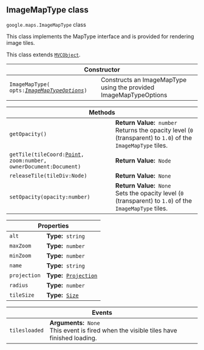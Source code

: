 <h2 id="ImageMapType"> ImageMapType class </h2><p>
<code><span itemprop="path">google.maps</span>.<span itemprop="name">ImageMapType</span></code>
class
</p><p>This class implements the MapType interface and is provided for rendering image tiles.</p><p>This class extends
<code><a href="https://github.com/amenadiel/google-maps-documentation/blob/master/docs/MVCObject.md">MVCObject</a></code>.
</p><div class="devsite-table-wrapper"><table class="constructors responsive" summary="class ImageMapType - Constructor">
<thead>
<tr><th colspan="2">Constructor</th>
</tr></thead>
<tbody>
<tr>
<td><code><span>ImageMapType(<wbr>opts:</span><a href="https://github.com/amenadiel/google-maps-documentation/blob/master/docs/ImageMapTypeOptions.md"><em><span>ImageMapTypeOptions</span></em></a><span>)</span></code></td>
<td>Constructs an ImageMapType using the provided ImageMapTypeOptions</td>
</tr>
</tbody>
</table></div><div class="devsite-table-wrapper"><table class="methods responsive" summary="class ImageMapType - Methods">
<thead>
<tr><th colspan="2">Methods</th>
</tr></thead>
<tbody>
<tr>
<td><code><span>getOpacity()</span></code></td>
<td><div><strong>Return Value:</strong>&nbsp; <code>number</code></div>
<div class="desc">Returns the opacity level (<code>0</code> (transparent) to <code>1.0</code>) of the <code>ImageMapType</code> tiles.</div></td>
</tr>
<tr>
<td><code><span>getTile(<wbr>tileCoord:</span><a href="https://github.com/amenadiel/google-maps-documentation/blob/master/docs/Point.md"><span>Point</span></a><span>,<wbr> zoom:number,<wbr> ownerDocument:Document)</span></code></td>
<td><div><strong>Return Value:</strong>&nbsp; <code>Node</code></div>
<div class="desc"></div></td>
</tr>
<tr>
<td><code><span>releaseTile(<wbr>tileDiv:Node)</span></code></td>
<td><div><strong>Return Value:</strong>&nbsp; <code>None</code></div>
<div class="desc"></div></td>
</tr>
<tr>
<td><code><span>setOpacity(<wbr>opacity:number)</span></code></td>
<td><div><strong>Return Value:</strong>&nbsp; <code>None</code></div>
<div class="desc">Sets the opacity level (<code>0</code> (transparent) to <code>1.0</code>) of the <code>ImageMapType</code> tiles.</div></td>
</tr>
</tbody>
</table></div><div class="devsite-table-wrapper"><table class="properties responsive" summary="class ImageMapType - Properties">
<thead>
<tr><th colspan="2">Properties</th>
</tr></thead>
<tbody>
<tr>
<td><code><span>alt</span></code></td>
<td><div><strong>Type:</strong>&nbsp; <code>string</code></div>
<div class="desc"></div></td>
</tr>
<tr>
<td><code><span>maxZoom</span></code></td>
<td><div><strong>Type:</strong>&nbsp; <code>number</code></div>
<div class="desc"></div></td>
</tr>
<tr>
<td><code><span>minZoom</span></code></td>
<td><div><strong>Type:</strong>&nbsp; <code>number</code></div>
<div class="desc"></div></td>
</tr>
<tr>
<td><code><span>name</span></code></td>
<td><div><strong>Type:</strong>&nbsp; <code>string</code></div>
<div class="desc"></div></td>
</tr>
<tr>
<td><code><span>projection</span></code></td>
<td><div><strong>Type:</strong>&nbsp; <code><a href="https://github.com/amenadiel/google-maps-documentation/blob/master/docs/Projection.md">Projection</a></code></div>
<div class="desc"></div></td>
</tr>
<tr>
<td><code><span>radius</span></code></td>
<td><div><strong>Type:</strong>&nbsp; <code>number</code></div>
<div class="desc"></div></td>
</tr>
<tr>
<td><code><span>tileSize</span></code></td>
<td><div><strong>Type:</strong>&nbsp; <code><a href="https://github.com/amenadiel/google-maps-documentation/blob/master/docs/Size.md">Size</a></code></div>
<div class="desc"></div></td>
</tr>
</tbody>
</table></div><div class="devsite-table-wrapper"><table class="details responsive" summary="class ImageMapType - Events">
<thead>
<tr><th colspan="2">Events</th>
</tr></thead>
<tbody>
<tr>
<td><code><span>tilesloaded</span></code></td>
<td><div><strong>Arguments:</strong>&nbsp; <code>None</code></div>
<div class="desc">This event is fired when the visible tiles have finished loading.</div></td>
</tr>
</tbody>
</table></div>